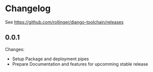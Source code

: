 Changelog
=========

See https://github.com/rollinger/django-toolchain/releases


0.0.1
-----

Changes:

- Setup Package and deployment pipes
- Prepare Documentation and features for upcomming stable release